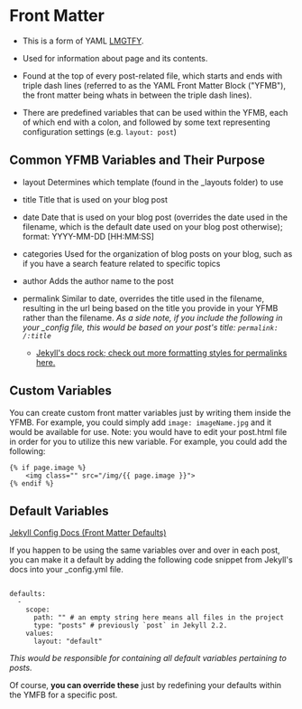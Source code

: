 # Front Matter

- This is a form of YAML [LMGTFY](https://www.google.com/search?client=safari&rls=en&q=yaml&ie=UTF-8&oe=UTF-8).

- Used for information about page and its contents.

- Found at the top of every post-related file, which starts and ends with triple dash lines (referred to as the YAML Front Matter Block ("YFMB"), the front matter being whats in between the triple dash lines).

- There are predefined variables that can be used within the YFMB, each of which end with a colon, and followed by some text representing configuration settings (e.g. `layout: post`)

## Common YFMB Variables and Their Purpose

- layout
  Determines which template (found in the _layouts folder) to use

- title
  Title that is used on your blog post

- date
  Date that is used on your blog post (overrides the date used in the filename, which is the default date used on your blog post otherwise); format: YYYY-MM-DD [HH:MM:SS]

- categories
  Used for the organization of blog posts on your blog, such as if you have a search feature related to specific topics

- author
  Adds the author name to the post

- permalink
  Similar to date, overrides the title used in the filename, resulting in the url being based on the title you provide in your YFMB rather than the filename.
  *As a side note, if you include the following in your _config file, this would be based on your post's title: `permalink: /:title`*

  - [Jekyll's docs rock; check out more formatting styles for permalinks here.](http://jekyllrb.com/docs/permalinks/)

## Custom Variables

You can create custom front matter variables just by writing them inside the YFMB. For example, you could simply add `image: imageName.jpg` and it would be available for use. Note: you would have to edit your post.html file in order for you to utilize this new variable. For example, you could add the following:

```
{% if page.image %}
    <img class="" src="/img/{{ page.image }}">
{% endif %}
```

## Default Variables

[Jekyll Config Docs (Front Matter Defaults)](http://jekyllrb.com/docs/configuration/#front-matter-defaults)

If you happen to be using the same variables over and over in each post, you can make it a default by adding the following code snippet from Jekyll's docs into your _config.yml file.

```

defaults:
  -
    scope:
      path: "" # an empty string here means all files in the project
      type: "posts" # previously `post` in Jekyll 2.2.
    values:
      layout: "default"

```

*This would be responsible for containing all default variables pertaining to posts.*

Of course, **you can override these** just by redefining your defaults within the YMFB for a specific post.